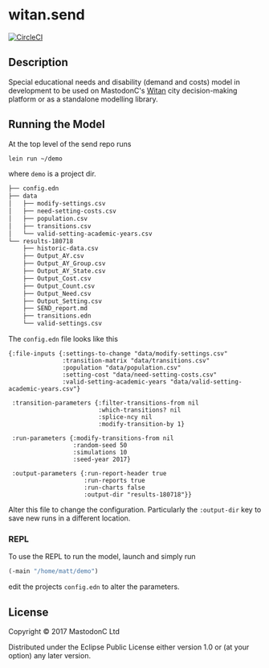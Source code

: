 # witan.send

[![CircleCI](https://circleci.com/gh/MastodonC/witan.send.svg?style=svg)](https://circleci.com/gh/MastodonC/witan.send)

## Description

Special educational needs and disability (demand and costs) model in development to be used on MastodonC's [Witan](http://www.mastodonc.com/products/witan/) city decision-making platform or as a standalone modelling library.

## Running the Model

At the top level of the send repo runs

``` bash
lein run ~/demo
```

where `demo` is a project dir.

``` bash
├── config.edn
├── data
│   ├── modify-settings.csv
│   ├── need-setting-costs.csv
│   ├── population.csv
│   ├── transitions.csv
│   └── valid-setting-academic-years.csv
└── results-180718
    ├── historic-data.csv
    ├── Output_AY.csv
    ├── Output_AY_Group.csv
    ├── Output_AY_State.csv
    ├── Output_Cost.csv
    ├── Output_Count.csv
    ├── Output_Need.csv
    ├── Output_Setting.csv
    ├── SEND_report.md
    ├── transitions.edn
    └── valid-settings.csv
```

The `config.edn` file looks like this

``` edn
{:file-inputs {:settings-to-change "data/modify-settings.csv" 
               :transition-matrix "data/transitions.csv" 
               :population "data/population.csv"
               :setting-cost "data/need-setting-costs.csv" 
               :valid-setting-academic-years "data/valid-setting-academic-years.csv"}

 :transition-parameters {:filter-transitions-from nil
                         :which-transitions? nil
                         :splice-ncy nil
                         :modify-transition-by 1}

 :run-parameters {:modify-transitions-from nil
                  :random-seed 50
                  :simulations 10
                  :seed-year 2017}

 :output-parameters {:run-report-header true
                     :run-reports true
                     :run-charts false
                     :output-dir "results-180718"}}
```

Alter this file to change the configuration. Particularly the
`:output-dir` key to save new runs in a different location.

### REPL

To use the REPL to run the model, launch and simply run

``` clojure
(-main "/home/matt/demo")
```

edit the projects `config.edn` to alter the parameters.

## License

Copyright © 2017 MastodonC Ltd

Distributed under the Eclipse Public License either version 1.0 or (at
your option) any later version.
